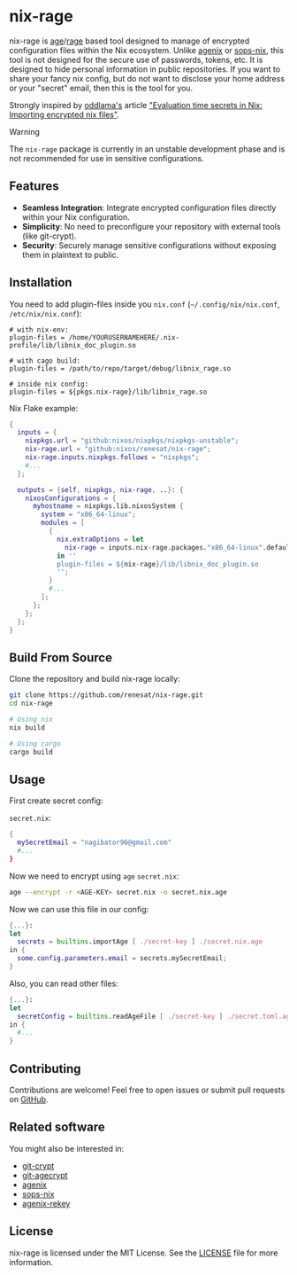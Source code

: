 # nix-rage

nix-rage is [age](https://github.com/FiloSottile/age)/[rage](https://github.com/str4d/rage) based tool designed to manage of encrypted configuration files within the Nix ecosystem.
Unlike [agenix](https://github.com/ryantm/agenix) or [sops-nix](https://github.com/Mic92/sops-nix), this tool is not designed for the secure use of passwords, tokens, etc. It is designed to hide personal information in public repositories. If you want to share your fancy nix config, but do not want to disclose your home address or your "secret" email, then this is the tool for you.

Strongly inspired by [oddlama's](https://github.com/oddlama) article ["Evaluation time secrets in Nix: Importing encrypted nix files"](https://oddlama.org/blog/evaluation-time-secrets-in-nix/).

> [!WARNING]  
> The `nix-rage` package is currently in an unstable development phase and is not recommended for use in sensitive configurations.

## Features

- **Seamless Integration**: Integrate encrypted configuration files directly within your Nix configuration.
- **Simplicity**: No need to preconfigure your repository with external tools (like git-crypt).
- **Security**: Securely manage sensitive configurations without exposing them in plaintext to public.

## Installation

You need to add plugin-files inside you `nix.conf` (`~/.config/nix/nix.conf`, `/etc/nix/nix.conf`):

```
# with nix-env:
plugin-files = /home/YOURUSERNAMEHERE/.nix-profile/lib/libnix_doc_plugin.so

# with cago build:
plugin-files = /path/to/repo/target/debug/libnix_rage.so

# inside nix config:
plugin-files = ${pkgs.nix-rage}/lib/libnix_rage.so
```

Nix Flake example:

```nix
{
  inputs = {
    nixpkgs.url = "github:nixos/nixpkgs/nixpkgs-unstable";
    nix-rage.url = "github:nixos/renesat/nix-rage";
    nix-rage.inputs.nixpkgs.follows = "nixpkgs";
    #...
  };

  outputs = {self, nixpkgs, nix-rage, ..}: {
    nixosConfigurations = {
      myhostname = nixpkgs.lib.nixosSystem {
        system = "x86_64-linux";
        modules = [
          {
            nix.extraOptions = let
              nix-rage = inputs.nix-rage.packages."x86_64-linux".default;
            in ''
            plugin-files = ${nix-rage}/lib/libnix_doc_plugin.so
            '';
          }
          #...
        ];
      };
    };
  };
}
```

## Build From Source

Clone the repository and build nix-rage locally:

```bash
git clone https://github.com/renesat/nix-rage.git
cd nix-rage

# Using nix
nix build

# Using cargo
cargo build
```

## Usage

First create secret config:

`secret.nix`:
```nix
{
  mySecretEmail = "nagibator96@gmail.com"
  #...
}
```

Now we need to encrypt using `age`
`secret.nix`:
```bash
age --encrypt -r <AGE-KEY> secret.nix -o secret.nix.age
```

Now we can use this file in our config:

```nix
{...}:
let
  secrets = builtins.importAge [ ./secret-key ] ./secret.nix.age
in {
  some.config.parameters.email = secrets.mySecretEmail;
}
```

Also, you can read other files:

```nix
{...}:
let
  secretConfig = builtins.readAgeFile [ ./secret-key ] ./secret.toml.age
in {
  #...
}
```

## Contributing

Contributions are welcome! Feel free to open issues or submit pull requests on [GitHub](https://github.com/renesat/nix-rage).

## Related software

You might also be interested in:

- [git-crypt](https://github.com/AGWA/git-crypt)
- [git-agecrypt](https://github.com/vlaci/git-agecrypt)
- [agenix](https://github.com/ryantm/agenix)
- [sops-nix](https://github.com/Mic92/sops-nix)
- [agenix-rekey](https://github.com/oddlama/agenix-rekey)

## License

nix-rage is licensed under the MIT License. See the [LICENSE](LICENSE) file for more information.

